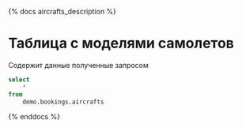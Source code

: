 {% docs aircrafts_description %}

# Таблица с моделями самолетов

Содержит данные полученные запросом
```sql
select 
    *
from 
    demo.bookings.aircrafts
```

{% enddocs %}